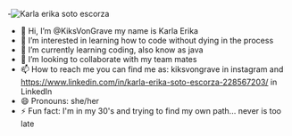 -![Karla erika soto escorza](https://github.com/KiksVonGrave/KiksVonGrave/assets/156866994/7c293fa2-0fe2-4368-8792-5e2c96bc178f)
-  👋 Hi, I’m @KiksVonGrave my name is Karla Erika
- 👀 I’m interested in learning how to code without dying in the process
- 🌱 I’m currently learning coding, also know as java
- 💞️ I’m looking to collaborate with my team mates
- 📫 How to reach me you can find me as: kiksvongrave in instagram and https://www.linkedin.com/in/karla-erika-soto-escorza-228567203/ in LinkedIn
- 😄 Pronouns: she/her
- ⚡ Fun fact: I'm in my 30's and trying to find my own path... never is too late


<!---
KiksVonGrave/KiksVonGrave is a ✨ special ✨ repository because its `README.md` (this file) appears on your GitHub profile.
You can click the Preview link to take a look at your changes.
--->


